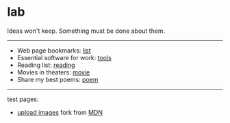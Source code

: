 # lab

Ideas won't keep. Something must be done about them.

----

- Web page bookmarks: [list](http://lab.devnotes.org/list.html)
- Essential software for work: [tools](http://lab.devnotes.org/tools.html)
- Reading list: [reading](http://lab.devnotes.org/reading.html)
- Movies in theaters: [movie](http://lab.devnotes.org/movie.html)
- Share my best poems: [poem](http://lab.devnotes.org/poem.html)

----

test pages:

- [upload images](http://lab.devnotes.org/test/uploadImage.html) fork from [MDN](https://developer.mozilla.org/en-US/docs/Web/HTML/Element/input/file)
